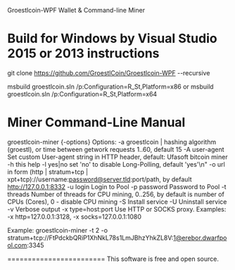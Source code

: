 Groestlcoin-WPF Wallet & Command-line Miner

Build for Windows by Visual Studio 2015 or 2013 instructions
============================================================
git clone https://github.com/GroestlCoin/Groestlcoin-WPF --recursive

msbuild groestlcoin.sln /p:Configuration=R_St,Platform=x86
  or
msbuild groestlcoin.sln /p:Configuration=R_St,Platform=x64


Miner Command-Line Manual
=========================
groestlcoin-miner {-options}
  Options:
    -a groestlcoin |<seconds>   hashing algorithm (groestl), or time between getwork requests 1..60, default 15
    -A user-agent       Set custom User-agent string in HTTP header, default: Ufasoft bitcoin miner
    -h                  this help
    -l yes|no           set \'no\' to disable Long-Polling, default \'yes\'\n"
    -o url              in form (http | stratum+tcp | xpt+tcp)://username:password@server.tld:port/path, by default http://127.0.0.1:8332
    -u login            Login to Pool
    -p password         Password to Pool
    -t threads          Number of threads for CPU mining, 0..256, by default is number of CPUs (Cores), 0 - disable CPU mining
    -S                  Install service
    -U                  Uninstall service
	-v                  Verbose output
    -x type=host:port   Use HTTP or SOCKS proxy. Examples: -x http=127.0.0.1:3128, -x socks=127.0.0.1:1080

Example:
  groestlcoin-miner  -t 2  -o stratum+tcp://FtPdckbQRiP1XhNkL78s1LmJBhzYhkZL8V:1@erebor.dwarfpool.com:3345


========================
This software is free and open source.
